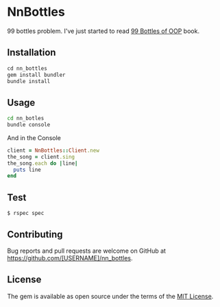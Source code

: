 # NnBottles

99 bottles problem. I've just started to read [99 Bottles of OOP](https://www.sandimetz.com/99bottles/) book.

## Installation

```ruby
cd nn_bottles
gem install bundler
bundle install
```

## Usage

```bash
cd nn_botles
bundle console
```

And in the Console

```ruby
client = NnBottles::Client.new
the_song = client.sing
the_song.each do |line|
  puts line
end
```

## Test

    $ rspec spec

## Contributing

Bug reports and pull requests are welcome on GitHub at https://github.com/[USERNAME]/nn_bottles.

## License

The gem is available as open source under the terms of the [MIT License](http://opensource.org/licenses/MIT).
